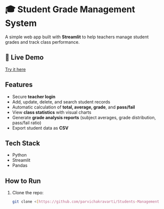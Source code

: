 # 🎓 Student Grade Management System

A simple web app built with **Streamlit** to help teachers manage student grades and track class performance.

## 🔗 Live Demo
[Try it here](https://students-management-system---app-bjqerqttebo6uwaqt3ew53.streamlit.app/)

## Features
- Secure **teacher login**  
- Add, update, delete, and search student records  
- Automatic calculation of **total, average, grade**, and **pass/fail**  
- View **class statistics** with visual charts  
- Generate **grade analysis reports** (subject averages, grade distribution, pass/fail ratio)  
- Export student data as **CSV**  

## Tech Stack
- Python  
- Streamlit  
- Pandas  

## How to Run
1. Clone the repo:  
   ```bash
   git clone <[https://github.com/parvichakravarti/Students-Management-System---Streamlit]>
